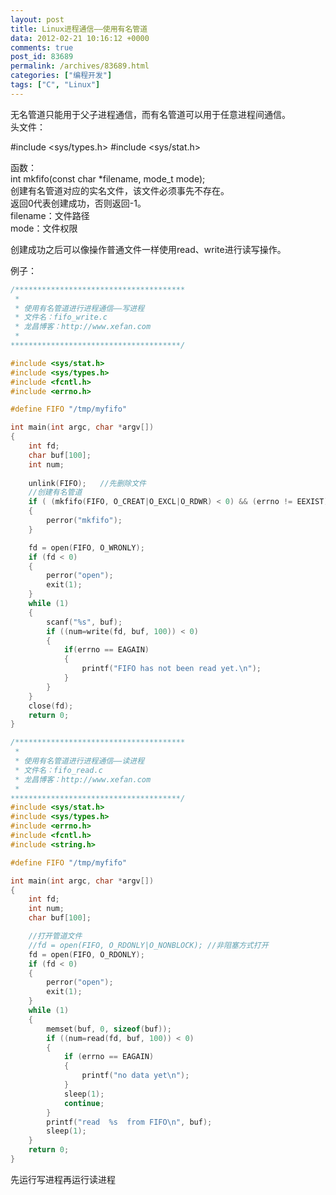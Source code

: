 ```yaml
---
layout: post
title: Linux进程通信——使用有名管道
data: 2012-02-21 10:16:12 +0000
comments: true
post_id: 83689
permalink: /archives/83689.html
categories: ["编程开发"]
tags: ["C", "Linux"]
---
```


无名管道只能用于父子进程通信，而有名管道可以用于任意进程间通信。  
头文件：

  #include &lt;sys/types.h&gt;
  #include &lt;sys/stat.h&gt;

函数：  
int mkfifo(const char *filename, mode_t mode);  
创建有名管道对应的实名文件，该文件必须事先不存在。  
返回0代表创建成功，否则返回-1。  
filename：文件路径  
mode：文件权限  

创建成功之后可以像操作普通文件一样使用read、write进行读写操作。


例子：  

``` c
/**************************************
 *
 * 使用有名管道进行进程通信——写进程
 * 文件名：fifo_write.c
 * 龙昌博客：http://www.xefan.com
 *
**************************************/

#include <sys/stat.h>
#include <sys/types.h>
#include <fcntl.h>
#include <errno.h>

#define FIFO "/tmp/myfifo"

int main(int argc, char *argv[])
{
    int fd;
    char buf[100];
    int num;
    
    unlink(FIFO);	//先删除文件
    //创建有名管道
    if ( (mkfifo(FIFO, O_CREAT|O_EXCL|O_RDWR) < 0) && (errno != EEXIST))
    {
        perror("mkfifo");
    }

    fd = open(FIFO, O_WRONLY);
    if (fd < 0)
    {
        perror("open");
        exit(1);
    }
    while (1)
    {
        scanf("%s", buf);
        if ((num=write(fd, buf, 100)) < 0)
        {
            if(errno == EAGAIN)
            {
                printf("FIFO has not been read yet.\n");
            }
        }
    }
    close(fd);
    return 0;
}
```

``` c
/**************************************
 *
 * 使用有名管道进行进程通信——读进程
 * 文件名：fifo_read.c
 * 龙昌博客：http://www.xefan.com
 *
**************************************/
#include <sys/stat.h>
#include <sys/types.h>
#include <errno.h>
#include <fcntl.h>
#include <string.h>

#define FIFO "/tmp/myfifo"

int main(int argc, char *argv[])
{
    int fd;
    int num;
    char buf[100];

    //打开管道文件
    //fd = open(FIFO, O_RDONLY|O_NONBLOCK);	//非阻塞方式打开
    fd = open(FIFO, O_RDONLY);
    if (fd < 0)
    {
        perror("open");
        exit(1);
    }
    while (1)
    {
        memset(buf, 0, sizeof(buf));
        if ((num=read(fd, buf, 100)) < 0)
        {
            if (errno == EAGAIN)
            {
                printf("no data yet\n");
            }
            sleep(1);
            continue;
        }
        printf("read  %s  from FIFO\n", buf);
        sleep(1);
    }
    return 0;
}
```

先运行写进程再运行读进程

